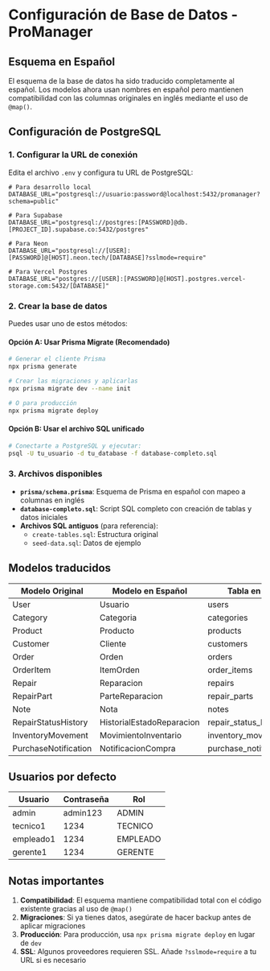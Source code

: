 # Configuración de Base de Datos - ProManager

## Esquema en Español

El esquema de la base de datos ha sido traducido completamente al español. Los modelos ahora usan nombres en español pero mantienen compatibilidad con las columnas originales en inglés mediante el uso de `@map()`.

## Configuración de PostgreSQL

### 1. Configurar la URL de conexión

Edita el archivo `.env` y configura tu URL de PostgreSQL:

```env
# Para desarrollo local
DATABASE_URL="postgresql://usuario:password@localhost:5432/promanager?schema=public"

# Para Supabase
DATABASE_URL="postgresql://postgres:[PASSWORD]@db.[PROJECT_ID].supabase.co:5432/postgres"

# Para Neon
DATABASE_URL="postgresql://[USER]:[PASSWORD]@[HOST].neon.tech/[DATABASE]?sslmode=require"

# Para Vercel Postgres
DATABASE_URL="postgres://[USER]:[PASSWORD]@[HOST].postgres.vercel-storage.com:5432/[DATABASE]"
```

### 2. Crear la base de datos

Puedes usar uno de estos métodos:

#### Opción A: Usar Prisma Migrate (Recomendado)
```bash
# Generar el cliente Prisma
npx prisma generate

# Crear las migraciones y aplicarlas
npx prisma migrate dev --name init

# O para producción
npx prisma migrate deploy
```

#### Opción B: Usar el archivo SQL unificado
```bash
# Conectarte a PostgreSQL y ejecutar:
psql -U tu_usuario -d tu_database -f database-completo.sql
```

### 3. Archivos disponibles

- **`prisma/schema.prisma`**: Esquema de Prisma en español con mapeo a columnas en inglés
- **`database-completo.sql`**: Script SQL completo con creación de tablas y datos iniciales
- **Archivos SQL antiguos** (para referencia):
  - `create-tables.sql`: Estructura original
  - `seed-data.sql`: Datos de ejemplo

## Modelos traducidos

| Modelo Original | Modelo en Español | Tabla en BD |
|----------------|-------------------|-------------|
| User | Usuario | users |
| Category | Categoria | categories |
| Product | Producto | products |
| Customer | Cliente | customers |
| Order | Orden | orders |
| OrderItem | ItemOrden | order_items |
| Repair | Reparacion | repairs |
| RepairPart | ParteReparacion | repair_parts |
| Note | Nota | notes |
| RepairStatusHistory | HistorialEstadoReparacion | repair_status_history |
| InventoryMovement | MovimientoInventario | inventory_movements |
| PurchaseNotification | NotificacionCompra | purchase_notifications |

## Usuarios por defecto

| Usuario | Contraseña | Rol |
|---------|------------|-----|
| admin | admin123 | ADMIN |
| tecnico1 | 1234 | TECNICO |
| empleado1 | 1234 | EMPLEADO |
| gerente1 | 1234 | GERENTE |

## Notas importantes

1. **Compatibilidad**: El esquema mantiene compatibilidad total con el código existente gracias al uso de `@map()`
2. **Migraciones**: Si ya tienes datos, asegúrate de hacer backup antes de aplicar migraciones
3. **Producción**: Para producción, usa `npx prisma migrate deploy` en lugar de `dev`
4. **SSL**: Algunos proveedores requieren SSL. Añade `?sslmode=require` a tu URL si es necesario